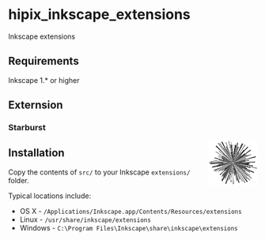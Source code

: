 # hipix_inkscape_extensions
Inkscape extensions
## Requirements
Inkscape 1.* or higher

## Externsion
### Starburst
<img align=right width=100 src="images/starburst.jpg"><p>

## Installation

Copy the contents of `src/` to your Inkscape `extensions/` folder.

Typical locations include:

* OS X - `/Applications/Inkscape.app/Contents/Resources/extensions`
* Linux - `/usr/share/inkscape/extensions`
* Windows - `C:\Program Files\Inkscape\share\inkscape\extensions`
